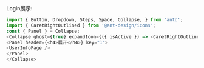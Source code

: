 Login展示:  

[](注释：此处```后的js代表这段代码需要进行渲染。另外，下拉栏是为了良好的阅读体验而添加的，请大家也添加一下) 

```js 
import { Button, Dropdown, Steps, Space, Collapse, } from 'antd';
import { CaretRightOutlined } from '@ant-design/icons';
const { Panel } = Collapse;
<Collapse ghost={true} expandIcon={({ isActive }) => <CaretRightOutlined style={{ paddingTop: 8 }} rotate={isActive ?90 : 0} />}>
<Panel header={<h4>展开</h4>} key="1">
<UserInfoPage />
</Panel>
</Collapse>
```
